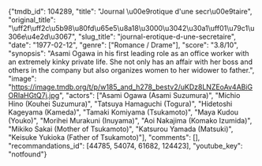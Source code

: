 {"tmdb_id": 104289, "title": "Journal \u00e9rotique d'une secr\u00e9taire", "original_title": "\uff2f\uff2c\u5b98\u80fd\u65e5\u8a18\u3000\u3042\u30a1\uff01\u79c1\u306e\u4e2d\u3067", "slug_title": "journal-erotique-d-une-secretaire", "date": "1977-02-12", "genre": ["Romance / Drame"], "score": "3.8/10", "synopsis": "Asami Ogawa in his first leading role as an office worker with an extremely kinky private life. She not only has an affair with her boss and others in the company but also organizes women to her widower to father.", "image": "https://image.tmdb.org/t/p/w185_and_h278_bestv2/uKDz8LNZEoAv4ABiGORIaHGtQ7j.jpg", "actors": ["Asami Ogawa (Asami Suzumura)", "Michio Hino (Kouhei Suzumura)", "Tatsuya Hamaguchi (Togura)", "Hidetoshi Kageyama (Kameda)", "Tamaki Komiyama (Tsukamoto)", "Maya Kudou (Youko)", "Morihei Murakuni (Inuyama)", "Aoi Nakajima (Komako Izumida)", "Mikiko Sakai (Mother of Tsukamoto)", "Katsurou Yamada (Matsuki)", "Keisuke Yukioka (Father of Tsukamoto)"], "comments": [], "recommandations_id": [44785, 54074, 61682, 124423], "youtube_key": "notfound"}